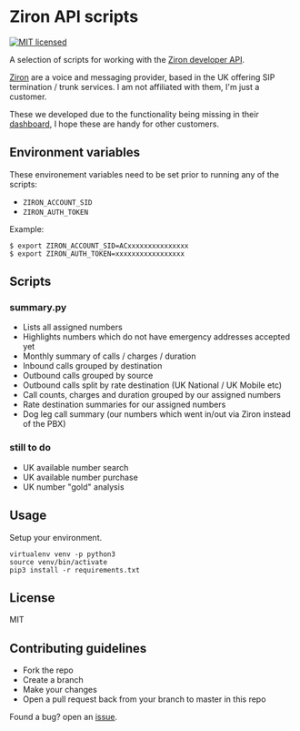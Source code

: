 # Ziron API scripts

[![MIT licensed](https://img.shields.io/badge/license-MIT-blue.svg)](https://raw.githubusercontent.com/natm/cctv-gif-buffer/master/LICENSE)

A selection of scripts for working with the [Ziron developer API](https://zironuk.atlassian.net/wiki/spaces/docs/pages/524317/Overview).

[Ziron](https://www.ziron.com/) are a voice and messaging provider, based in the UK offering SIP termination / trunk services. I am not affiliated with them, I'm just a customer.

These we developed due to the functionality being missing in their [dashboard](https://dashboard.ziron.com/), I hope these are handy for other customers.

## Environment variables

These environement variables need to be set prior to running any of the scripts:

* `ZIRON_ACCOUNT_SID`
* `ZIRON_AUTH_TOKEN`

Example:

```
$ export ZIRON_ACCOUNT_SID=ACxxxxxxxxxxxxxxx
$ export ZIRON_AUTH_TOKEN=xxxxxxxxxxxxxxxxx
```


## Scripts

### summary.py

* Lists all assigned numbers
* Highlights numbers which do not have emergency addresses accepted yet
* Monthly summary of calls / charges / duration
* Inbound calls grouped by destination
* Outbound calls grouped by source
* Outbound calls split by rate destination (UK National / UK Mobile etc)
* Call counts, charges and duration grouped by our assigned numbers
* Rate destination summaries for our assigned numbers
* Dog leg call summary (our numbers which went in/out via Ziron instead of the PBX)

### still to do

* UK available number search
* UK available number purchase
* UK number "gold" analysis


## Usage

Setup your environment.

```
virtualenv venv -p python3
source venv/bin/activate
pip3 install -r requirements.txt
```

## License ##

MIT

## Contributing guidelines ##

* Fork the repo
* Create a branch
* Make your changes
* Open a pull request back from your branch to master in this repo

Found a bug? open an [issue](https://github.com/natm/ziron-scripts/issues).
